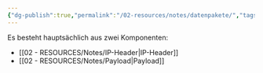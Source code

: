 ```yaml
---
{"dg-publish":true,"permalink":"/02-resources/notes/datenpakete/","tags":["netzwerk/ip"],"noteIcon":""}
---
```


Es besteht hauptsächlich aus zwei Komponenten:


- [[02 - RESOURCES/Notes/IP-Header\|IP-Header]]  
- [[02 - RESOURCES/Notes/Payload\|Payload]]
